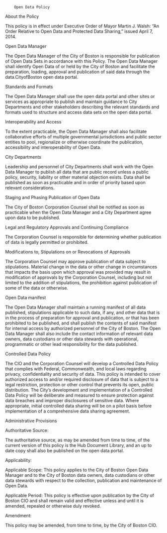 		Open Data Policy

About the Policy

This policy is in effect under Executive Order of Mayor Martin J. Walsh: “An Order Relative to Open Data and Protected Data Sharing,” issued April 7, 2014.  

Open Data Manager

The Open Data Manager of the City of Boston is responsible for publication of Open Data Sets in accordance with this Policy. The Open Data Manager shall identify Open Data of or held by the City of Boston and facilitate the preparation, loading, approval and publication of said data through the data.CityofBoston open data portal.

Standards and Formats

The Open Data Manager shall use the open data portal and other sites or services as appropriate to publish and maintain guidance to City Departments and other stakeholders describing the relevant standards and formats used to structure and access data sets on the open data portal.  

Interoperability and Access

To the extent practicable, the Open Data Manager shall also facilitate collaborative efforts of multiple governmental jurisdictions and public sector entities to pool, regionalize or otherwise coordinate the publication, accessibility and interoperability of Open Data.

City Departments

Leadership and personnel of City Departments shall work with the Open Data Manager to publish all data that are public record unless a public policy, security, liability or other material objection exists. Data shall be published as soon as practicable and in order of priority based upon relevant considerations.

Staging and Phasing Publication of Open Data

The City of Boston Corporation Counsel shall be notified as soon as practicable when the Open Data Manager and a City Department agree upon data to be published.

Legal and Regulatory Approvals and Continuing Compliance

The Corporation Counsel is responsible for determining whether publication of data is legally permitted or prohibited.  

Modifications to, Stipulations on or Revocations of Approvals

The Corporation Counsel may approve publication of data subject to stipulations. Material change in the data or other change in circumstances that impacts the basis upon which approval was provided may result in modification of approvals by the Corporation Counsel, including but not limited to the addition of stipulations, the prohibition against publication of some of the data or otherwise.

Open Data manifest

The Open Data Manager shall maintain a running manifest of all data published, stipulations applicable to such data, if any, and other data that is in the process of preparation for approval and publication, or that has been prohibited to be published, and shall publish the contents of said manifest for internal access by authorized personnel of the City of Boston. The Open Data Manager shall also include the contact information of relevant data owners, data custodians or other data stewards with operational, programmatic or other lead responsibility for the data published.

Controlled Data Policy

The CIO and the Corporation Counsel will develop a Controlled Data Policy that complies with Federal, Commonwealth, and local laws regarding privacy, confidentiality and security of data.  This policy is intended to cover authorized access to and/or required disclosure of data that is subject to a legal restriction, protection or other control that prevents its open, public distribution.   The City’s development and implementation of a Controlled Data Policy will be deliberate and measured to ensure protection against data breaches and improper disclosures of sensitive data. Where appropriate, initial controlled data sharing will be on a pilot basis before implementation of a comprehensive data sharing agreement.    

Administrative Provisions

Authoritative Source: 

The authoritative source, as may be amended from time to time, of the current version of this policy is the Hub Document Library, and an up to date copy shall also be published on the open data portal. 

Applicability:

Applicable Scope: This policy applies to the City of Boston Open Data Manager and to the City of Boston data owners, data custodians or other data stewards with respect to the collection, publication and maintenance of Open Data.

Applicable Period: This policy is effective upon publication by the City of Boston CIO and shall remain valid and effective unless and until it is amended, repealed or otherwise duly revoked.

Amendment:

This policy may be amended, from time to time, by the City of Boston CIO. 





